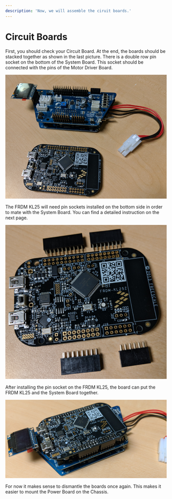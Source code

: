 ```yaml
---
description: 'Now, we will assemble the ciruit boards.'
---
```


# Circuit Boards

First, you should check your Circuit Board. At the end, the boards should be stacked together as shown in the last picture. There is a double row pin socket on the bottom of the System Board. This socket should be connected with the pins of the Motor Driver Board.

![Installed System Board and Motor Driver Board \(above\) and FRDM KL25 Board \(below\)](../../../../../.gitbook/assets/IMG_20180103_201131.png)

The FRDM KL25 will need pin sockets installed on the bottom side in order to mate with the System Board. You can find a detailed instruction on the next page.

![FRDM KL25 with uninstalled pin sockets](../../../../../.gitbook/assets/IMG_20180103_201733.png)

After installing the pin socket on the FRDM KL25, the board can put the  FRDM KL25 and the System Board together.

![Assembly of the Circuit Boards](../../../../../.gitbook/assets/IMG_20180103_204305.png)

For now it makes sense to dismantle the boards once again. This makes it easier to mount the Power Board on the Chassis.

